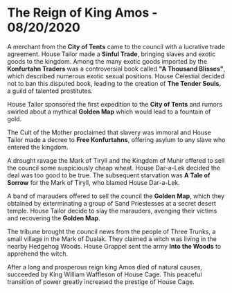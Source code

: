 # The Reign of King Amos - 08/20/2020

A merchant from the **City of Tents** came to the council with a lucrative trade agreement. House Tailor made a **Sinful Trade**, bringing slaves and exotic goods to the kingdom. Among the many exotic goods imported by the **Konfurtahn Traders** was a controversial book called **"A Thousand Blisses"**, which described numerous exotic sexual positions. House Celestial decided not to ban this disputed book, leading to the creation of **The Tender Souls**, a guild of talented prostitutes.

House Tailor sponsored the first expedition to the **City of Tents** and rumors swirled about a mythical **Golden Map** which would lead to a fountain of gold.

The Cult of the Mother proclaimed that slavery was immoral and House Tailor made a decree to **Free Konfurtahns**, offering asylum to any slave who entered the kingdom.

A drought ravage the Mark of Tiryll and the Kingdom of Muhir offered to sell the council some suspiciously cheap wheat. House Dar-a-Lek decided the deal was too good to be true. The subsequent starvation was **A Tale of Sorrow** for the Mark of Tiryll, who blamed House Dar-a-Lek.

A band of marauders offered to sell the council the **Golden Map**, which they obtained by exterminating a group of Sand Priestesses at a secret desert temple. House Tailor decide to slay the marauders, avenging their victims and recovering the **Golden Map**.

The tribune brought the council news from the people of Three Trunks, a small village in the Mark of Dualak. They claimed a witch was living in the nearby Hedgehog Woods. House Grappel sent the army **Into the Woods** to apprehend the witch.

After a long and prosperous reign king Amos died of natural causes, succeeded by King William Waffleson of House Cage. This peaceful transition of power greatly increased the prestige of House Cage.
